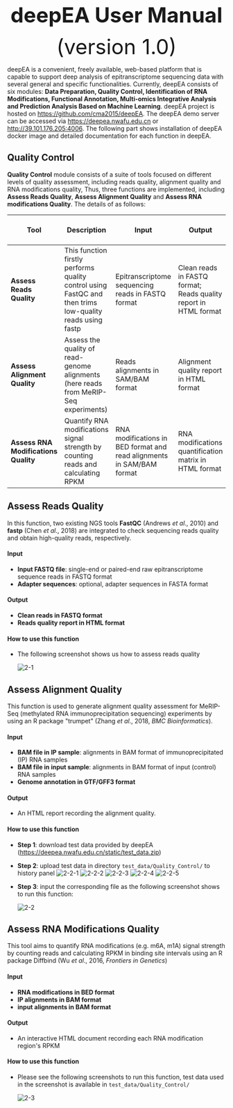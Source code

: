 <div align='center' >
<p><font size='70'><strong>deepEA User Manual</strong></font></p>
<font size='100'>(version 1.0)</font>
</div>

deepEA is a convenient, freely available, web-based platform that is capable to support deep analysis of epitranscriptome sequencing data with several general and specific functionalities. Currently, deepEA consists of six modules: **Data Preparation, Quality Control, Identification of RNA Modifications, Functional Annotation, Multi-omics Integrative Analysis and Prediction Analysis Based on Machine Learning**. deepEA project is hosted on https://github.com/cma2015/deepEA. The deepEA demo server can be accessed via https://deepea.nwafu.edu.cn or http://39.101.176.205:4006. The following part shows installation of deepEA docker image and detailed documentation for each function in deepEA.

## Quality Control

**Quality Control** module consists of a suite of tools focused on different levels of quality assessment, including reads quality, alignment quality and RNA modifications quality, Thus, three functions are implemented, including **Assess Reads Quality**, **Assess Alignment Quality** and **Assess RNA modifications Quality**. The details of as follows:

| **Tool**                             | **Description**                                              | **Input**                                                    | **Output**                                                   | **Time (test data)** | **Programs**                                                 | **Reference**                                                |
| ------------------------------------ | ------------------------------------------------------------ | ------------------------------------------------------------ | ------------------------------------------------------------ | -------------------- | ------------------------------------------------------------ | ------------------------------------------------------------ |
| **Assess Reads Quality**             | This function firstly performs quality control using FastQC and then trims low-quality reads using fastp | Epitranscriptome sequencing reads in FASTQ format            | Clean reads in FASTQ format; Reads quality report in HTML format | ~40s                 | <a href="https://www.bioinformatics.babraham.ac.uk/projects/fastqc" target="_blank">FastQC</a>,<a href="https://github.com/OpenGene/fastp" target="_blank">fastp</a> | <a href="https://doi.org/10.1093/bioinformatics/bty560" target="_blank">Chen <I>et al</I>., 2018, Bioinformatics</a>,<a href="https://www.bioinformatics.babraham.ac.uk/projects/fastqc" target="_blank">Babraham Bioinformatics</a> |
| **Assess Alignment Quality**         | Assess the quality of read-genome alignments (here reads from MeRIP-Seq experiments) | Reads alignments in SAM/BAM format                           | Alignment quality report in HTML format                      | ~1 min               | <a href="https://github.com/skyhorsetomoon/Trumpet" target="_blank">trumpet</a>         | <a href="https://bmcbioinformatics.biomedcentral.com/articles/10.1186/s12859-018-2266-3" target="_blank">Zhang <I>et al</I>., 2018, BMC Bioinformatics</a> |
| **Assess RNA Modifications Quality** | Quantify RNA modifications signal strength by counting reads and calculating RPKM | RNA modifications in BED format and read alignments in SAM/BAM format | RNA modifications quantification matrix in HTML format       | ~1 min               | <a href="https://bioconductor.org/packages/release/bioc/html/DiffBind.html" target="_blank">DiffBind</a> | <a href="https://www.frontiersin.org/articles/10.3389/fgene.2015.00169/full" target="_blank">Wu <I>et al</I>., 2016, Frontiers in Genetics</a> |

## Assess Reads Quality

In this function, two existing NGS tools **FastQC** (Andrews *et al*., 2010) and **fastp** (Chen *et al*., 2018) are integrated to check sequencing reads quality and obtain high-quality reads, respectively.

#### Input

- **Input FASTQ file**: single-end or paired-end raw epitranscriptome sequence reads in FASTQ format
- **Adapter sequences**: optional, adapter sequences in FASTA format

#### Output

- **Clean reads in FASTQ format**
- **Reads quality report in HTML format**

#### How to use this function
- The following screenshot shows us how to assess reads quality

	![2-1](../assets/img/2-1.png)

## Assess Alignment Quality

This function is used to generate alignment quality assessment for MeRIP-Seq (methylated RNA immunoprecipitation sequencing) experiments by using an R package "trumpet" (Zhang *et al*., 2018, *BMC Bioinformatics*).

#### Input

- **BAM file in IP sample**: alignments in BAM format of immunoprecipitated (IP) RNA samples
- **BAM file in input sample**: alignments in BAM format of input (control) RNA samples
- **Genome annotation in GTF/GFF3 format**

#### Output

- An HTML report recording the alignment quality.

#### How to use this function
- **Step 1**: download test data provided by deepEA (https://deepea.nwafu.edu.cn/static/test_data.zip)

- **Step 2**: upload test data in directory `test_data/Quality_Control/` to history panel
![2-2-1](../assets/img/2-2-1.png)
![2-2-2](../assets/img/2-2-2.png)
![2-2-3](../assets/img/2-2-3.png)
![2-2-4](../assets/img/2-2-4.png)
![2-2-5](../assets/img/2-2-5.png)

- **Step 3**: input the corresponding file as the following screenshot shows to run this function:

	![2-2](../assets/img/2-2.png)

## **Assess RNA Modifications Quality**

This tool aims to quantify RNA modifications (e.g. m6A, m1A) signal strength by counting reads and calculating RPKM in binding site intervals using an R package Diffbind (Wu *et al*., 2016, *Frontiers in Genetics*)

#### Input

- **RNA modifications in BED format** 
- **IP alignments in BAM format**
- **input alignments in BAM format**

#### Output

- An interactive HTML document recording each RNA modification region's RPKM

#### How to use this function
- Please see the following screenshots to run this function, test data used in the screenshot is available in `test_data/Quality_Control/`

	![2-3](../assets/img/2-3.png)
